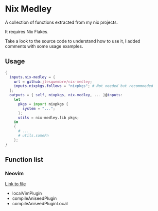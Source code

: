 # Nix Medley

A collection of functions extracted from my nix projects.

It requires Nix Flakes.

Take a look to the source code to understand how to use it, I added comments
with some usage examples.

## Usage

```nix
{
  inputs.nix-medley = {
    url = github:jlesquembre/nix-medley;
    inputs.nixpkgs.follows = "nixpkgs"; # Not needed but recommneded
  };
  outputs = { self, nixpkgs, nix-medley, ... }@inputs:
    let
      pkgs = import nixpkgs {
        system = "...";
      };
      utils = nix-medley.lib pkgs;
    in
    {
      # ...
      # utils.someFn
    };
}
```

## Function list

### Neovim

[Link to file](https://github.com/jlesquembre/nix-medley/blob/master/neovim.nix)

- localVimPlugin
- compileAniseedPlugin
- compileAniseedPluginLocal
